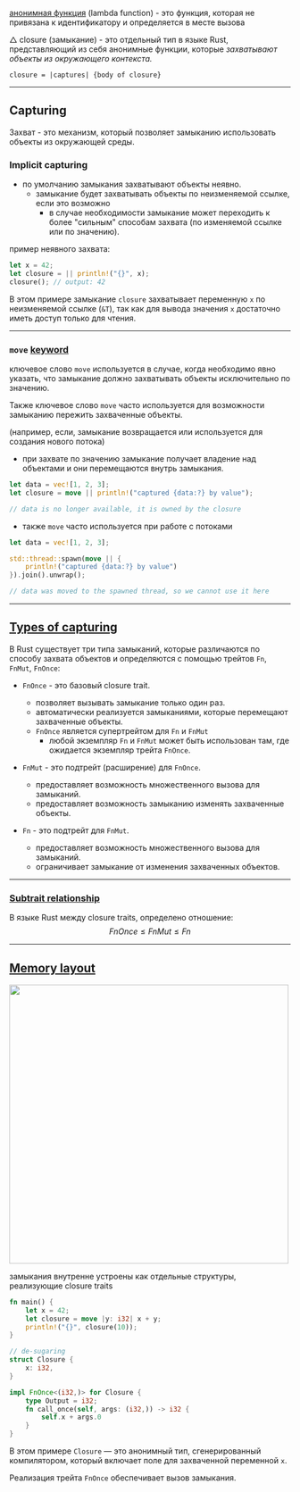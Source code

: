 [анонимная функция](https://ru.wikipedia.org/wiki/%D0%90%D0%BD%D0%BE%D0%BD%D0%B8%D0%BC%D0%BD%D0%B0%D1%8F_%D1%84%D1%83%D0%BD%D0%BA%D1%86%D0%B8%D1%8F) (lambda function) - это функция, которая не привязана к идентификатору и определяется в месте вызова


$\triangle$ closure (замыкание) - это отдельный тип в языке Rust, представляющий из себя анонимные функции, которые *захватывают объекты из окружающего контекста.*

`closure = |captures| {body of closure}`

---

## Capturing

Захват - это механизм, который позволяет замыканию использовать объекты из окружающей среды.

### Implicit capturing

- по умолчанию замыкания захватывают объекты неявно.
	- замыкание будет захватывать объекты по неизменяемой ссылке, если это возможно
		- в случае необходимости замыкание может переходить к более "сильным" способам захвата (по изменяемой ссылке или по значению).

пример неявного захвата:

``` Rust
let x = 42;
let closure = || println!("{}", x);
closure(); // output: 42
```

В этом примере замыкание `closure` захватывает переменную `x` по неизменяемой ссылке (`&T`), так как для вывода значения `x` достаточно иметь доступ только для чтения.

--- 
### `move` [keyword](https://doc.rust-lang.org/std/keyword.move.html)

ключевое слово `move` используется в случае, когда необходимо явно указать, что замыкание должно захватывать объекты исключительно по значению.

Также ключевое слово `move` часто используется для возможности замыканию пережить захваченные объекты. 

(например, если, замыкание возвращается или используется для создания нового потока)


- при захвате по значению замыкание получает владение над объектами и они перемещаются внутрь замыкания. 

``` Rust
let data = vec![1, 2, 3];
let closure = move || println!("captured {data:?} by value");

// data is no longer available, it is owned by the closure
```


- также `move` часто используется при работе с потоками

``` Rust
let data = vec![1, 2, 3];

std::thread::spawn(move || {
    println!("captured {data:?} by value")
}).join().unwrap();

// data was moved to the spawned thread, so we cannot use it here
```


---
## [Types of capturing](https://stackoverflow.com/a/45935645)

В Rust существует три типа замыканий, которые различаются по способу захвата объектов и определяются с помощью трейтов `Fn`, `FnMut`, `FnOnce`:

- `FnOnce` - это базовый closure trait.
	- позволяет вызывать замыкание только один раз.
	- автоматически реализуется замыканиями, которые перемещают захваченные объекты.
	- `FnOnce` является супертрейтом для `Fn` и `FnMut`
		- любой экземпляр `Fn` и `FnMut` может быть использован там, где ожидается экземпляр трейта `FnOnce`.

- `FnMut` - это подтрейт (расширение) для `FnOnce`.
	- предоставляет возможность множественного вызова для замыканий.
	- предоставляет возможность замыканию изменять захваченные объекты.

- `Fn` - это подтрейт для `FnMut`.
	- предоставляет возможность множественного вызова для замыканий.
	- ограничивает замыкание от изменения захваченных объектов.

---
### [Subtrait relationship](https://cheats.rs/#closures-in-apis)

В языке Rust между closure traits, определено отношение:
$$
FnOnce \leq FnMut \leq Fn
$$

---

## [Memory layout ](https://www.youtube.com/watch?v=rDoqT-a6UFg&t=2077s)



<img src=https://github.com/user-attachments/assets/ed45f3eb-3ef4-4fd5-ac04-f31ee1b13806 width=500>


замыкания внутренне устроены как отдельные структуры, реализующие closure traits

``` Rust
fn main() {
    let x = 42;
    let closure = move |y: i32| x + y;
    println!("{}", closure(10));
}
```

``` Rust
// de-sugaring
struct Closure {
    x: i32,
}

impl FnOnce<(i32,)> for Closure {
    type Output = i32;
    fn call_once(self, args: (i32,)) -> i32 {
        self.x + args.0
    }
}
```

В этом примере `Closure` — это анонимный тип, сгенерированный компилятором, который включает поле для захваченной переменной `x`. 

Реализация трейта `FnOnce` обеспечивает вызов замыкания.

